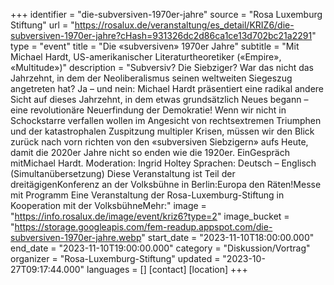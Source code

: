 +++
identifier = "die-subversiven-1970er-jahre"
source = "Rosa Luxemburg Stiftung"
url = "https://rosalux.de/veranstaltung/es_detail/KRIZ6/die-subversiven-1970er-jahre?cHash=931326dc2d86ca1ce13d702bc21a2291"
type = "event"
title = "Die «subversiven» 1970er Jahre"
subtitle = "Mit Michael Hardt, US-amerikanischer Literaturtheoretiker («Empire», «Multitude»)"
description = "Subversiv? Die Siebziger? War das nicht das Jahrzehnt, in dem der Neoliberalismus seinen weltweiten Siegeszug angetreten hat? Ja – und nein: Michael Hardt präsentiert eine radikal andere Sicht auf dieses Jahrzehnt, in dem etwas grundsätzlich Neues begann – eine revolutionäre Neuerfindung der Demokratie! 
Wenn wir nicht in Schockstarre verfallen wollen im Angesicht von rechtsextremen Triumphen und der katastrophalen Zuspitzung multipler Krisen, müssen wir den Blick zurück nach vorn richten von den «subversiven Siebzigern» aufs Heute, damit die 2020er Jahre nicht so enden wie die 1920er.
EinGespräch mitMichael Hardt. Moderation: Ingrid Holtey
Sprachen: Deutsch – Englisch (Simultanübersetzung)
Diese Veranstaltung ist Teil der dreitägigenKonferenz an der Volksbühne in Berlin:Europa den Räten!Messe mit Programm Eine Veranstaltung der Rosa-Luxemburg-Stiftung in Kooperation mit der VolksbühneMehr:"
image = "https://info.rosalux.de/image/event/kriz6?type=2"
image_bucket = "https://storage.googleapis.com/fem-readup.appspot.com/die-subversiven-1970er-jahre.webp"
start_date = "2023-11-10T18:00:00.000"
end_date = "2023-11-10T19:00:00.000"
category = "Diskussion/Vortrag"
organizer = "Rosa-Luxemburg-Stiftung"
updated = "2023-10-27T09:17:44.000"
languages = []
[contact]
[location]
+++